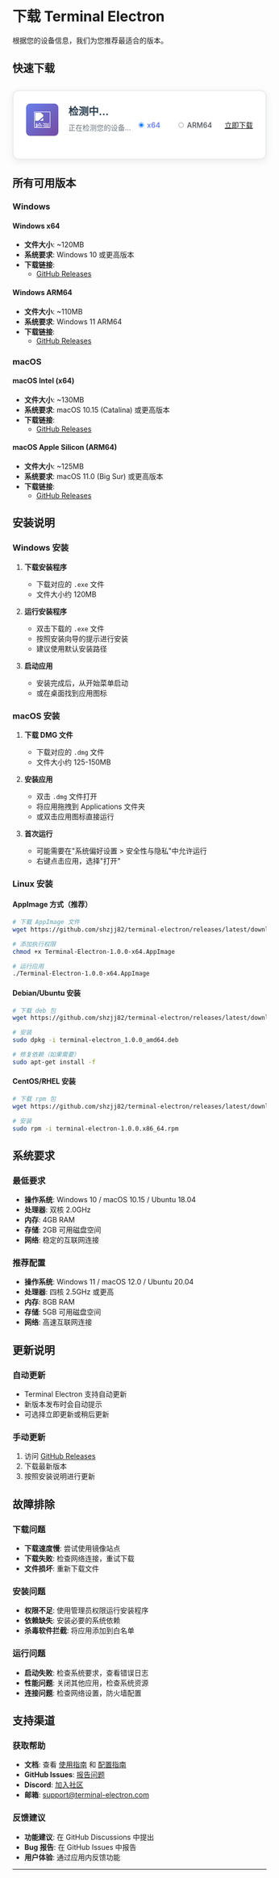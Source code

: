 # 下载 Terminal Electron

根据您的设备信息，我们为您推荐最适合的版本。

## 快速下载

<div class="quick-download-section">
  <div class="download-card">
    <div class="platform-info">
      <div class="platform-icon">
        <img id="platform-icon" src="/images/windows.png" alt="检测中..." width="48" height="48" />
      </div>
      <div class="platform-details">
        <h3 id="platform-name">检测中...</h3>
        <p id="platform-desc">正在检测您的设备...</p>
      </div>
    </div>
    <div class="download-actions">
      <div class="download-section">
        <div class="architecture-selector">
          <label class="arch-option">
            <input type="radio" name="architecture" value="x64" checked>
            <span class="arch-label">x64</span>
          </label>
          <label class="arch-option">
            <input type="radio" name="architecture" value="arm64">
            <span class="arch-label">ARM64</span>
          </label>
        </div>
        <a href="#" class="primary-download-btn">
          立即下载
        </a>
      </div>
    </div>
  </div>
</div>

## 所有可用版本

### Windows

#### Windows x64
- **文件大小**: ~120MB
- **系统要求**: Windows 10 或更高版本
- **下载链接**: 
  - <a id="win-x64-link" href="#" target="_blank" rel="noreferrer">GitHub Releases</a>

#### Windows ARM64
- **文件大小**: ~110MB
- **系统要求**: Windows 11 ARM64
- **下载链接**:
  - <a id="win-arm64-link" href="#" target="_blank" rel="noreferrer">GitHub Releases</a>

### macOS

#### macOS Intel (x64)
- **文件大小**: ~130MB
- **系统要求**: macOS 10.15 (Catalina) 或更高版本
- **下载链接**:
  - <a id="mac-x64-link" href="#" target="_blank" rel="noreferrer">GitHub Releases</a>

#### macOS Apple Silicon (ARM64)
- **文件大小**: ~125MB
- **系统要求**: macOS 11.0 (Big Sur) 或更高版本
- **下载链接**:
  - <a id="mac-arm64-link" href="#" target="_blank" rel="noreferrer">GitHub Releases</a>


## 安装说明

### Windows 安装

1. **下载安装程序**
   - 下载对应的 `.exe` 文件
   - 文件大小约 120MB

2. **运行安装程序**
   - 双击下载的 `.exe` 文件
   - 按照安装向导的提示进行安装
   - 建议使用默认安装路径

3. **启动应用**
   - 安装完成后，从开始菜单启动
   - 或在桌面找到应用图标

### macOS 安装

1. **下载 DMG 文件**
   - 下载对应的 `.dmg` 文件
   - 文件大小约 125-150MB

2. **安装应用**
   - 双击 `.dmg` 文件打开
   - 将应用拖拽到 Applications 文件夹
   - 或双击应用图标直接运行

3. **首次运行**
   - 可能需要在"系统偏好设置 > 安全性与隐私"中允许运行
   - 右键点击应用，选择"打开"

### Linux 安装

#### AppImage 方式（推荐）
```bash
# 下载 AppImage 文件
wget https://github.com/shzjj82/terminal-electron/releases/latest/download/Terminal-Electron-1.0.0-x64.AppImage

# 添加执行权限
chmod +x Terminal-Electron-1.0.0-x64.AppImage

# 运行应用
./Terminal-Electron-1.0.0-x64.AppImage
```

#### Debian/Ubuntu 安装
```bash
# 下载 deb 包
wget https://github.com/shzjj82/terminal-electron/releases/latest/download/terminal-electron_1.0.0_amd64.deb

# 安装
sudo dpkg -i terminal-electron_1.0.0_amd64.deb

# 修复依赖（如果需要）
sudo apt-get install -f
```

#### CentOS/RHEL 安装
```bash
# 下载 rpm 包
wget https://github.com/shzjj82/terminal-electron/releases/latest/download/terminal-electron-1.0.0.x86_64.rpm

# 安装
sudo rpm -i terminal-electron-1.0.0.x86_64.rpm
```

## 系统要求

### 最低要求
- **操作系统**: Windows 10 / macOS 10.15 / Ubuntu 18.04
- **处理器**: 双核 2.0GHz
- **内存**: 4GB RAM
- **存储**: 2GB 可用磁盘空间
- **网络**: 稳定的互联网连接

### 推荐配置
- **操作系统**: Windows 11 / macOS 12.0 / Ubuntu 20.04
- **处理器**: 四核 2.5GHz 或更高
- **内存**: 8GB RAM
- **存储**: 5GB 可用磁盘空间
- **网络**: 高速互联网连接

## 更新说明

### 自动更新
- Terminal Electron 支持自动更新
- 新版本发布时会自动提示
- 可选择立即更新或稍后更新

### 手动更新
1. 访问 [GitHub Releases](https://github.com/shzjj82/terminal-electron/releases)
2. 下载最新版本
3. 按照安装说明进行更新

## 故障排除

### 下载问题
- **下载速度慢**: 尝试使用镜像站点
- **下载失败**: 检查网络连接，重试下载
- **文件损坏**: 重新下载文件

### 安装问题
- **权限不足**: 使用管理员权限运行安装程序
- **依赖缺失**: 安装必要的系统依赖
- **杀毒软件拦截**: 将应用添加到白名单

### 运行问题
- **启动失败**: 检查系统要求，查看错误日志
- **性能问题**: 关闭其他应用，检查系统资源
- **连接问题**: 检查网络设置，防火墙配置

## 支持渠道

### 获取帮助
- **文档**: 查看 [使用指南](./usage.md) 和 [配置指南](./configuration.md)
- **GitHub Issues**: [报告问题](https://github.com/shzjj82/terminal-electron/issues)
- **Discord**: [加入社区](https://discord.gg/terminal-electron)
- **邮箱**: support@terminal-electron.com

### 反馈建议
- **功能建议**: 在 GitHub Discussions 中提出
- **Bug 报告**: 在 GitHub Issues 中报告
- **用户体验**: 通过应用内反馈功能

---

<script>
// 简化的设备检测脚本
(function() {
  'use strict';
  
  // SSR 守卫：在构建（无 window/document）时直接跳过
  if (typeof window === 'undefined' || typeof document === 'undefined') {
    return;
  }
  
  const GITHUB_OWNER = 'shzjj82';
  const GITHUB_REPO = 'terminal-electron';
  const RELEASE_TAG = (window.__RELEASE_TAG__ || '').trim();

  // 若有 tag，则可直接拼出直链（与产物命名一致，无版本号）
  function buildDirectUrl(os, arch){
    if (!RELEASE_TAG) return '';
    if (os === 'windows') {
      return `https://github.com/${GITHUB_OWNER}/${GITHUB_REPO}/releases/download/${RELEASE_TAG}/Terminal.Electron.Setup-${arch}.exe`;
    }
    if (os === 'macos') {
      return `https://github.com/${GITHUB_OWNER}/${GITHUB_REPO}/releases/download/${RELEASE_TAG}/Terminal.Electron-${arch}.dmg`;
    }
    return '';
  }
  
  async function fetchLatestAssets() {
    try {
      const res = await fetch(`https://api.github.com/repos/${GITHUB_OWNER}/${GITHUB_REPO}/releases/latest`, {
        headers: { 'Accept': 'application/vnd.github+json' }
      });
      if (!res.ok) throw new Error('Failed to fetch releases');
      const data = await res.json();
      return Array.isArray(data.assets) ? data.assets : [];
    } catch (e) {
      return [];
    }
  }
  
  // 简单的设备检测
  function detectDevice() {
    const userAgent = navigator.userAgent;
    
    let os = 'windows';
    let osName = 'Windows';
    let iconSrc = '/images/windows.png';
    
    if (userAgent.includes('Mac')) {
      os = 'macos';
      osName = 'macOS';
      iconSrc = '/images/mac.png';
    } else if (userAgent.includes('Linux')) {
      os = 'linux';
      osName = 'Linux';
      iconSrc = '/images/linux.png';
    }
    
    return { os, osName, iconSrc };
  }
  
  function getSelectedArchitecture() {
    const selectedArch = document.querySelector('input[name="architecture"]:checked');
    return selectedArch ? selectedArch.value : 'x64';
  }

  function matchAssetFor(os, arch, assets) {
    const isArm = arch === 'arm64';
    const armHints = ['arm64', 'aarch64'];
    const x64Hints = ['x64', 'amd64'];
    const includesAny = (name, arr) => arr.some(k => name.toLowerCase().includes(k));

    if (os === 'windows') {
      const exeAssets = assets.filter(a => a.name.toLowerCase().endsWith('.exe'));
      const filtered = exeAssets.filter(a => isArm ? includesAny(a.name, armHints) : includesAny(a.name, x64Hints) || !includesAny(a.name, armHints));
      const setup = filtered.find(a => a.name.toLowerCase().includes('setup')) || filtered[0];
      return setup;
    }

    if (os === 'macos') {
      const dmgAssets = assets.filter(a => a.name.toLowerCase().endsWith('.dmg'));
      const filtered = dmgAssets.filter(a => isArm ? includesAny(a.name, armHints) : includesAny(a.name, x64Hints) || !includesAny(a.name, armHints));
      return filtered[0] || dmgAssets[0];
    }

    // Linux 下载项已移除

    return null;
  }
  
  async function resolveDownloadInfo(os, arch) {
    // 优先使用 tag 直链
    const direct = buildDirectUrl(os, arch);
    if (direct) return { url: direct, size: '' };

    if (!window.latestReleaseAssets) {
      window.latestReleaseAssets = await fetchLatestAssets();
    }
    const asset = matchAssetFor(os, arch, window.latestReleaseAssets);
    if (asset) {
      return { url: asset.browser_download_url, size: asset.size ? `${(asset.size/1024/1024).toFixed(0)}MB` : '—' };
    }
    return { url: `https://github.com/${GITHUB_OWNER}/${GITHUB_REPO}/releases/latest`, size: '—' };
  }
  
  async function updateDownloadLink() {
    const deviceInfo = window.currentDeviceInfo;
    if (!deviceInfo) return;
    const arch = getSelectedArchitecture();
    const downloadInfo = await resolveDownloadInfo(deviceInfo.os, arch);
    const downloadLink = document.querySelector('.primary-download-btn');
    const fileSizeEl = document.getElementById('file-size');
    if (downloadLink) downloadLink.href = downloadInfo.url;
    if (fileSizeEl && downloadInfo.size) fileSizeEl.textContent = `文件大小：约 ${downloadInfo.size}`;
  }
  
  function showLoading() {
    const platformNameEl = document.getElementById('platform-name');
    const platformDescEl = document.getElementById('platform-desc');
    if (platformNameEl) {
      platformNameEl.textContent = '检测中...';
      platformNameEl.classList.add('loading');
    }
    if (platformDescEl) {
      platformDescEl.textContent = '正在检测您的设备...';
      platformDescEl.classList.add('loading');
    }
  }

  function setStaticLinks() {
    const tag = RELEASE_TAG;
    const setHref = (id, url) => { const el = document.getElementById(id); if (el) el.href = url; };
    if (tag) {
      setHref('win-x64-link', `https://github.com/${GITHUB_OWNER}/${GITHUB_REPO}/releases/download/${tag}/Terminal.Electron.Setup-x64.exe`);
      setHref('win-arm64-link', `https://github.com/${GITHUB_OWNER}/${GITHUB_REPO}/releases/download/${tag}/Terminal.Electron.Setup-arm64.exe`);
      setHref('mac-x64-link', `https://github.com/${GITHUB_OWNER}/${GITHUB_REPO}/releases/download/${tag}/Terminal.Electron-x64.dmg`);
      setHref('mac-arm64-link', `https://github.com/${GITHUB_OWNER}/${GITHUB_REPO}/releases/download/${tag}/Terminal.Electron-arm64.dmg`);
    }
  }

  function updateUI(deviceInfo) {
    const platformIconEl = document.getElementById('platform-icon');
    const platformNameEl = document.getElementById('platform-name');
    const platformDescEl = document.getElementById('platform-desc');
    if (platformNameEl) platformNameEl.classList.remove('loading');
    if (platformDescEl) platformDescEl.classList.remove('loading');
    if (platformIconEl) {
      platformIconEl.src = deviceInfo.iconSrc;
      platformIconEl.alt = deviceInfo.osName;
    }
    if (platformNameEl) platformNameEl.textContent = deviceInfo.osName;
    if (platformDescEl) platformDescEl.textContent = `选择适合您设备的架构版本`;
    updateDownloadLink();
    setStaticLinks();
  }
  
  function init() {
    showLoading();
    setTimeout(async () => {
      const deviceInfo = detectDevice();
      window.currentDeviceInfo = deviceInfo;
      updateUI(deviceInfo);
      // 再次尝试静态链接设置，确保元素已渲染
      setTimeout(setStaticLinks, 0);
    }, 300);
    document.addEventListener('change', function(e) {
      if (e.target && e.target.name === 'architecture') {
        updateDownloadLink();
      }
    });
  }
  
  if (document.readyState === 'loading') {
    document.addEventListener('DOMContentLoaded', init);
  } else {
    init();
  }
})();
</script>

<style>
/* 快速下载区域样式 */
.quick-download-section {
  margin: 30px 0;
}

.download-card {
  background: white;
  border: 2px solid #e9ecef;
  border-radius: 12px;
  padding: 25px;
  box-shadow: 0 4px 15px rgba(0,0,0,0.08);
  transition: all 0.3s ease;
  display:flex;
  justify-content:space-between;
}

.download-card:hover {
  border-color: #667eea;
  box-shadow: 0 8px 25px rgba(102, 126, 234, 0.15);
}

.platform-info {
  display: flex;
  /* align-items: center; */
  gap: 20px;
  margin-bottom: 20px;
}

.platform-icon {
  flex-shrink: 0;
  width: 48px;
  height: 48px;
  background: linear-gradient(135deg, #667eea 0%, #764ba2 100%);
  border-radius: 8px;
  padding: 8px;
  display: flex;
  align-items: center;
  justify-content: center;
}

.platform-icon img {
  width: 32px;
  height: 32px;
  object-fit: contain;
  filter: brightness(0) invert(1);
}

.platform-details h3 {
  margin: 0 0 8px 0;
  font-size: 20px;
  font-weight: 700;
  color: #2c3e50;
}

.platform-details p {
  margin: 0 0 4px 0;
  color: #6c757d;
  font-size: 14px;
}

.download-actions {
  display: flex;
  gap: 12px;
  flex-wrap: wrap;
}

.download-section {
  display: flex;
  align-items: center;
  gap: 15px;
}

.architecture-selector {
  display: flex;
  gap: 15px;
}

.arch-option {
  display: flex;
  align-items: center;
  gap: 5px;
  cursor: pointer;
  padding: 5px 10px;
  border-radius: 4px;
  transition: background-color 0.2s ease;
}

.arch-option:hover {
  background-color: #f8f9fa;
}

.arch-option input[type="radio"] {
  transform: scale(0.8);
  margin: 0;
}

.arch-option .arch-label {
  font-size: 14px;
  color: #495057;
  font-weight: 500;
}

.arch-option input[type="radio"]:checked + .arch-label {
  color: #667eea;
  font-weight: 600;
}

.download-icon {
  width: 16px;
  height: 16px;
}

/* 加载动画 */
@keyframes pulse {
  0% { opacity: 1; }
  50% { opacity: 0.5; }
  100% { opacity: 1; }
}

.loading {
  animation: pulse 1.5s ease-in-out infinite;
}

.file-info {
  display: flex;
  align-items: center;
  font-size: 14px;
  color: #6c757d;
  font-weight: 500;
}

.file-info span {
  padding: 5px 10px;
  background-color: #f8f9fa;
  border-radius: 4px;
  border: 1px solid #e9ecef;
}

/* 响应式设计 */
@media (max-width: 768px) {
  .platform-info {
    flex-direction: column;
    text-align: center;
    gap: 15px;
  }
  
  .download-actions {
    justify-content: center;
  }
  
  .download-section {
    flex-direction: column;
    align-items: center;
    gap: 10px;
  }
  
  .architecture-selector {
    flex-direction: row;
    justify-content: center;
    gap: 20px;
  }
  
  .file-info {
    justify-content: center;
  }
}
</style> 